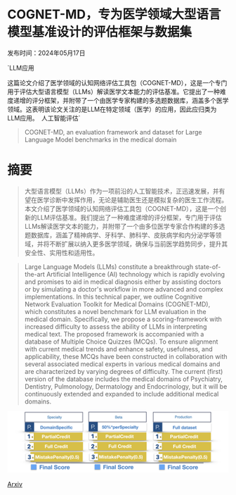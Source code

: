 # COGNET-MD，专为医学领域大型语言模型基准设计的评估框架与数据集

发布时间：2024年05月17日

`LLM应用

这篇论文介绍了医学领域的认知网络评估工具包（COGNET-MD），这是一个专门用于评估大型语言模型（LLMs）解读医学文本能力的评估基准。它提出了一种难度递增的评分框架，并附带了一个由医学专家构建的多选题数据库，涵盖多个医学领域。这表明该论文关注的是LLM在特定领域（医学）的应用，因此应归类为LLM应用。` `人工智能评估`

> COGNET-MD, an evaluation framework and dataset for Large Language Model benchmarks in the medical domain

# 摘要

> 大型语言模型（LLMs）作为一项前沿的人工智能技术，正迅速发展，并有望在医学诊断中发挥作用，无论是辅助医生还是模拟复杂的医生工作流程。本文介绍了医学领域的认知网络评估工具包（COGNET-MD），这是一个创新的LLM评估基准。我们提出了一种难度递增的评分框架，专门用于评估LLMs解读医学文本的能力，并附带了一个由多位医学专家合作构建的多选题数据库，涵盖了精神病学、牙科学、肺科学、皮肤病学和内分泌学等领域，并将不断扩展以纳入更多医学领域，确保与当前医学趋势同步，提升其安全性、实用性和适用性。

> Large Language Models (LLMs) constitute a breakthrough state-of-the-art Artificial Intelligence (AI) technology which is rapidly evolving and promises to aid in medical diagnosis either by assisting doctors or by simulating a doctor's workflow in more advanced and complex implementations. In this technical paper, we outline Cognitive Network Evaluation Toolkit for Medical Domains (COGNET-MD), which constitutes a novel benchmark for LLM evaluation in the medical domain. Specifically, we propose a scoring-framework with increased difficulty to assess the ability of LLMs in interpreting medical text. The proposed framework is accompanied with a database of Multiple Choice Quizzes (MCQs). To ensure alignment with current medical trends and enhance safety, usefulness, and applicability, these MCQs have been constructed in collaboration with several associated medical experts in various medical domains and are characterized by varying degrees of difficulty. The current (first) version of the database includes the medical domains of Psychiatry, Dentistry, Pulmonology, Dermatology and Endocrinology, but it will be continuously extended and expanded to include additional medical domains.

![COGNET-MD，专为医学领域大型语言模型基准设计的评估框架与数据集](../../../paper_images/2405.10893/useCases.jpg)

[Arxiv](https://arxiv.org/abs/2405.10893)